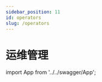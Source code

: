 ```yaml
---
sidebar_position: 11
id: operators
slug: /operators
---
```


# 运维管理


import App from '../../swagger/App';

<App/>
